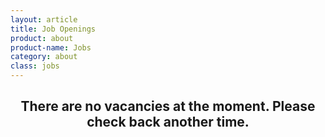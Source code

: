 ```yaml
---
layout: article
title: Job Openings
product: about
product-name: Jobs
category: about
class: jobs
---
```


<h2 class="mb-100 mt-100"><center>There are no vacancies at the moment. Please check back another time.</center></h2>

